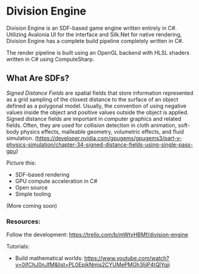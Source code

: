 # Division Engine

Division Engine is an SDF-based game engine written entirely in C#. Utilizing Avalonia UI for the interface and Silk.Net for native rendering, Division Engine has a complete build pipeline completely written in C#.

The render pipeline is built using an OpenGL backend with HLSL shaders written in C# using ComputeSharp.

## What Are SDFs?

*Signed Distance Fields* are spatial fields that store information represented as a grid sampling of the closest distance to the surface of an object defined as a polygonal model. Usually, the convention of using negative values inside the object and positive values outside the object is applied. Signed distance fields are important in computer graphics and related fields. Often, they are used for collision detection in cloth animation, soft-body physics effects, malleable geometry, volumetric effects, and fluid simulation.
(https://developer.nvidia.com/gpugems/gpugems3/part-v-physics-simulation/chapter-34-signed-distance-fields-using-single-pass-gpu)

Picture this:
- SDF-based rendering
- GPU compute acceleration in C#
- Open source
- Simple tooling

(More coming soon)

### Resources:
Follow the development: https://trello.com/b/mWtyHBMf/division-engine

Tutorials:
- Build mathematical worlds: https://www.youtube.com/watch?v=0ifChJ0nJfM&list=PL0EpikNmjs2CYUMePMGh3IjjP4tQlYqji
